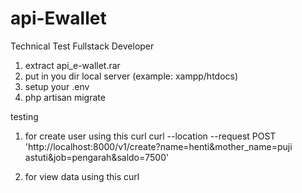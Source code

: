 # api-Ewallet
Technical Test Fullstack Developer

1. extract api_e-wallet.rar
2. put in you dir local server (example: xampp/htdocs)
3. setup your .env
4. php artisan migrate

testing
1. for create user using this curl 
curl --location --request POST 'http://localhost:8000/v1/create?name=henti&mother_name=puji astuti&job=pengarah&saldo=7500'

2. for view data using this curl
